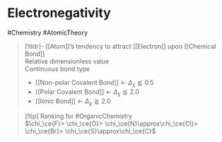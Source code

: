 # Electronegativity

#Chemistry #AtomicTheory

> [!tldr]- [[Atom]]’s tendency to attract [[Electron]] upon [[Chemical Bond]]  
> Relative dimensionless value  
> Continuous bond type
> - [[Non-polar Covalent Bond]] ← $\Delta_\chi \lessapprox 0.5$
> - [[Polar Covalent Bond]] ← $\Delta_\chi \lessapprox 2.0$
> - [[Ionic Bond]] ← $\Delta_\chi \gtrapprox 2.0$

> [!tip] Ranking for #OrganicChemistry  
> $\chi_\ce{F}> \chi_\ce{O}> \chi_\ce{N}\approx\chi_\ce{Cl}> \chi_\ce{Br}> \chi_\ce{S}\approx\chi_\ce{C}$
